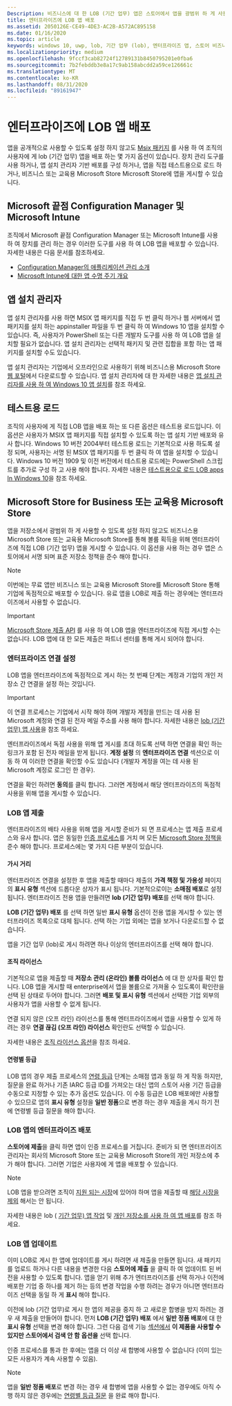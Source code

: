 ```yaml
---
Description: 비즈니스에 대 한 LOB (기간 업무) 앱은 스토어에서 앱을 광범위 하 게 사용할 수 있도록 설정 하지 않고도 비즈니스에 대 한 Microsoft Store 또는 교육용 Microsoft Store를 통해 기업에 직접 게시할 수 있습니다.
title: 엔터프라이즈에 LOB 앱 배포
ms.assetid: 2050126E-CE49-4DE3-AC2B-A572AC895158
ms.date: 01/16/2020
ms.topic: article
keywords: windows 10, uwp, lob, 기간 업무 (lob), 엔터프라이즈 앱, 스토어 비즈니스용 스토어, 교육용 스토어, enterprise
ms.localizationpriority: medium
ms.openlocfilehash: 9fccf3cab82724f12789131b8450795201e0fba6
ms.sourcegitcommit: 7b2febddb3e8a17c9ab158abcdd2a59ce126661c
ms.translationtype: MT
ms.contentlocale: ko-KR
ms.lasthandoff: 08/31/2020
ms.locfileid: "89161947"
---
```

# <a name="distribute-lob-apps-to-enterprises"></a>엔터프라이즈에 LOB 앱 배포

앱을 공개적으로 사용할 수 있도록 설정 하지 않고도 [Msix 패키지](/windows/msix/) 를 사용 하 여 조직의 사용자에 게 lob (기간 업무) 앱을 배포 하는 몇 가지 옵션이 있습니다. 장치 관리 도구를 사용 하거나, 앱 설치 관리자 기반 배포를 구성 하거나, 앱을 직접 테스트용으로 로드 하거나, 비즈니스 또는 교육용 Microsoft Store Microsoft Store에 앱을 게시할 수 있습니다.

## <a name="microsoft-endpoint-configuration-manager-and-microsoft-intune"></a>Microsoft 끝점 Configuration Manager 및 Microsoft Intune

조직에서 Microsoft 끝점 Configuration Manager 또는 Microsoft Intune를 사용 하 여 장치를 관리 하는 경우 이러한 도구를 사용 하 여 LOB 앱을 배포할 수 있습니다. 자세한 내용은 다음 문서를 참조하세요.

* [Configuration Manager의 애플리케이션 관리 소개](/configmgr/apps/understand/introduction-to-application-management)
* [Microsoft Intune에 대한 앱 수명 주기 개요](/intune/apps/app-lifecycle)

## <a name="app-installer"></a>앱 설치 관리자

앱 설치 관리자를 사용 하면 MSIX 앱 패키지를 직접 두 번 클릭 하거나 웹 서버에서 앱 패키지를 설치 하는 appinstaller 파일을 두 번 클릭 하 여 Windows 10 앱을 설치할 수 있습니다. 즉, 사용자가 PowerShell 또는 다른 개발자 도구를 사용 하 여 LOB 앱을 설치할 필요가 없습니다. 앱 설치 관리자는 선택적 패키지 및 관련 집합을 포함 하는 앱 패키지를 설치할 수도 있습니다.

앱 설치 관리자는 기업에서 오프라인으로 사용하기 위해 비즈니스용 Microsoft Store [웹 포털](https://businessstore.microsoft.com/store/details/app-installer/9NBLGGH4NNS1)에서 다운로드할 수 있습니다. 앱 설치 관리자에 대 한 자세한 내용은 [앱 설치 관리자를 사용 하 여 Windows 10 앱 설치](/windows/msix/app-installer/app-installer-root)를 참조 하세요.

## <a name="sideloading"></a>테스트용 로드

조직의 사용자에 게 직접 LOB 앱을 배포 하는 또 다른 옵션은 테스트용 로드입니다. 이 옵션은 사용자가 MSIX 앱 패키지를 직접 설치할 수 있도록 하는 앱 설치 기반 배포와 유사 합니다. Windows 10 버전 2004부터 테스트용 로드는 기본적으로 사용 하도록 설정 되며, 사용자는 서명 된 MSIX 앱 패키지를 두 번 클릭 하 여 앱을 설치할 수 있습니다. Windows 10 버전 1909 및 이전 버전에서 테스트용 로드에는 PowerShell 스크립트를 추가로 구성 하 고 사용 해야 합니다. 자세한 내용은 [테스트용으로 로드 LOB apps In Windows 10](/windows/application-management/sideload-apps-in-windows-10)을 참조 하세요.

## <a name="microsoft-store-for-business-or-microsoft-store-for-education"></a>Microsoft Store for Business 또는 교육용 Microsoft Store

앱을 저장소에서 광범위 하 게 사용할 수 있도록 설정 하지 않고도 비즈니스용 Microsoft Store 또는 교육용 Microsoft Store를 통해 볼륨 획득을 위해 엔터프라이즈에 직접 LOB (기간 업무) 앱을 게시할 수 있습니다. 이 옵션을 사용 하는 경우 앱은 스토어에서 서명 되며 표준 저장소 정책을 준수 해야 합니다.

> [!NOTE]
> 이번에는 무료 앱만 비즈니스 또는 교육용 Microsoft Store를 Microsoft Store 통해 기업에 독점적으로 배포할 수 있습니다. 유료 앱을 LOB로 제출 하는 경우에는 엔터프라이즈에서 사용할 수 없습니다. 

> [!IMPORTANT]
> [Microsoft Store 제출 API](../monetize/create-and-manage-submissions-using-windows-store-services.md) 를 사용 하 여 LOB 앱을 엔터프라이즈에 직접 게시할 수는 없습니다. LOB 앱에 대 한 모든 제출은 파트너 센터를 통해 게시 되어야 합니다.

### <a name="set-up-the-enterprise-association"></a>엔터프라이즈 연결 설정

LOB 앱을 엔터프라이즈에 독점적으로 게시 하는 첫 번째 단계는 계정과 기업의 개인 저장소 간 연결을 설정 하는 것입니다.

> [!IMPORTANT]
> 이 연결 프로세스는 기업에서 시작 해야 하며 개발자 계정을 만드는 데 사용 된 Microsoft 계정와 연결 된 전자 메일 주소를 사용 해야 합니다. 자세한 내용은 [lob (기간 업무) 앱 사용](/microsoft-store/working-with-line-of-business-apps)을 참조 하세요.

엔터프라이즈에서 독점 사용을 위해 앱 게시를 초대 하도록 선택 하면 연결을 확인 하는 링크가 포함 된 전자 메일을 받게 됩니다. **계정 설정** 의 **엔터프라이즈 연결** 섹션으로 이동 하 여 이러한 연결을 확인할 수도 있습니다 (개발자 계정을 여는 데 사용 된 Microsoft 계정로 로그인 한 경우).

연결을 확인 하려면 **동의**를 클릭 합니다. 그러면 계정에서 해당 엔터프라이즈의 독점적 사용을 위해 앱을 게시할 수 있습니다.

### <a name="submit-lob-apps"></a>LOB 앱 제출

엔터프라이즈의 배타 사용을 위해 앱을 게시할 준비가 되 면 프로세스는 앱 제출 프로세스와 유사 합니다. 앱은 동일한 [인증 프로세스](the-app-certification-process.md)를 거치 며 모든 [Microsoft Store 정책을](store-policies.md)준수 해야 합니다. 프로세스에는 몇 가지 다른 부분이 있습니다.

#### <a name="visibility"></a>가시 거리

엔터프라이즈 연결을 설정한 후 앱을 제출할 때마다 제출의 **가격 책정 및 가용성** 페이지의 **표시 유형** 섹션에 드롭다운 상자가 표시 됩니다. 기본적으로이는 **소매점 배포**로 설정 됩니다. 엔터프라이즈 전용 앱을 만들려면 **lob (기간 업무) 배포**를 선택 해야 합니다.

**LOB (기간 업무) 배포** 를 선택 하면 일반 **표시 유형** 옵션이 전용 앱을 게시할 수 있는 엔터프라이즈 목록으로 대체 됩니다. 선택 하는 기업 외에는 앱을 보거나 다운로드할 수 없습니다.

앱을 기간 업무 (lob)로 게시 하려면 하나 이상의 엔터프라이즈를 선택 해야 합니다.

<span id="organizational" />

#### <a name="organizational-licensing"></a>조직 라이선스

기본적으로 앱을 제출할 때 **저장소 관리 (온라인) 볼륨 라이선스** 에 대 한 상자를 확인 합니다. LOB 앱을 게시할 때 enterprise에서 앱을 볼륨으로 가져올 수 있도록이 확인란을 선택 된 상태로 두어야 합니다. 그러면 **배포 및 표시 유형** 섹션에서 선택한 기업 외부의 사용자가 앱을 사용할 수 없게 됩니다.

연결 되지 않은 (오프 라인) 라이선스를 통해 엔터프라이즈에서 앱을 사용할 수 있게 하려는 경우 **연결 끊김 (오프 라인) 라이선스** 확인란도 선택할 수 있습니다.

자세한 내용은 [조직 라이선스 옵션](organizational-licensing.md)을 참조 하세요.

#### <a name="age-ratings"></a>연령별 등급

LOB 앱의 경우 제출 프로세스의 [연령 등급](age-ratings.md) 단계는 소매점 앱과 동일 하 게 작동 하지만, 질문을 완료 하거나 기존 IARC 등급 ID를 가져오는 대신 앱의 스토어 사용 기간 등급을 수동으로 지정할 수 있는 추가 옵션도 있습니다. 이 수동 등급은 LOB 배포에만 사용할 수 있으므로 앱의 **표시 유형** 설정을 **일반 정품**으로 변경 하는 경우 제출을 게시 하기 전에 연령별 등급 질문을 해야 합니다.

### <a name="enterprise-deployment-of-lob-apps"></a>LOB 앱의 엔터프라이즈 배포

**스토어에 제출**을 클릭 하면 앱이 인증 프로세스를 거칩니다. 준비가 되 면 엔터프라이즈 관리자는 회사의 Microsoft Store 또는 교육용 Microsoft Store의 개인 저장소에 추가 해야 합니다. 그러면 기업은 사용자에 게 앱을 배포할 수 있습니다.

> [!NOTE]
> LOB 앱을 받으려면 조직이 [지원 되는 시장](/windows/whats-new/windows-store-for-business-overview#supported-markets)에 있어야 하며 앱을 제출할 때 [해당 시장을 제외](./define-market-selection.md) 해서는 안 됩니다. 

자세한 내용은 lob ( [기간 업무) 앱 작업](/microsoft-store/working-with-line-of-business-apps) 및 [개인 저장소를 사용 하 여 앱 배포](/microsoft-store/distribute-apps-from-your-private-store)를 참조 하세요.

### <a name="update-lob-apps"></a>LOB 앱 업데이트

이미 LOB로 게시 한 앱에 업데이트를 게시 하려면 새 제출을 만들면 됩니다. 새 패키지를 업로드 하거나 다른 내용을 변경한 다음 **스토어에 제출** 을 클릭 하 여 업데이트 된 버전을 사용할 수 있도록 합니다. 앱을 얻기 위해 추가 엔터프라이즈를 선택 하거나 이전에 배포한 기업 중 하나를 제거 하는 등의 변경 작업을 수행 하려는 경우가 아니면 엔터프라이즈 선택을 동일 하 게 **표시** 해야 합니다.

이전에 lob (기간 업무)로 게시 한 앱의 제공을 중지 하 고 새로운 합병을 방지 하려는 경우 새 제출을 만들어야 합니다. 먼저 **LOB (기간 업무) 배포** 에서 **일반 정품 배포**에 대 한 **표시 유형** 선택을 변경 해야 합니다. 그런 다음 검색 기능 [섹션에서](choose-visibility-options.md#discoverability) **이 제품을 사용할 수 있지만 스토어에서 검색 안 함** **옵션을** 선택 합니다.

인증 프로세스를 통과 한 후에는 앱을 더 이상 새 합병에 사용할 수 없습니다 (이미 있는 모든 사용자가 계속 사용할 수 있음).

> [!NOTE]
> 앱을 **일반 정품 배포**로 변경 하는 경우 새 합병에 앱을 사용할 수 없는 경우에도 아직 수행 하지 않은 경우에는 [연령별 등급 질문](age-ratings.md) 을 완료 해야 합니다.